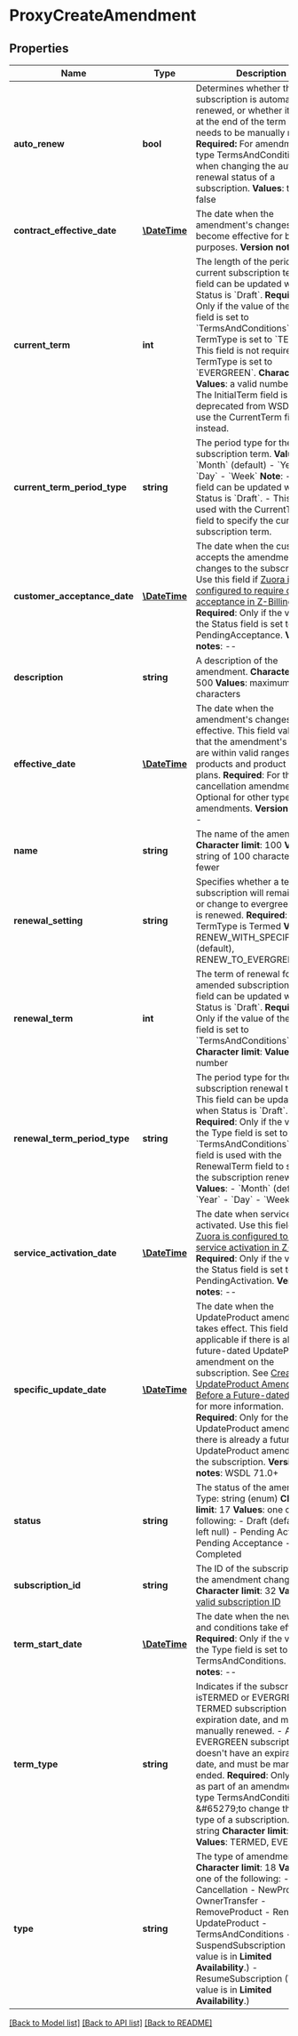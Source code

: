# ProxyCreateAmendment

## Properties
Name | Type | Description | Notes
------------ | ------------- | ------------- | -------------
**auto_renew** | **bool** | Determines whether the subscription is automatically renewed, or whether it expires at the end of the term and needs to be manually renewed. **Required:** For amendment of type TermsAndConditions when changing the automatic renewal status of a subscription. **Values**: true, false | [optional] 
**contract_effective_date** | [**\DateTime**](Date.md) | The date when the amendment&#39;s changes become effective for billing purposes. **Version notes**: -- | [optional] 
**current_term** | **int** | The length of the period for the current subscription term. This field can be updated when Status is &#x60;Draft&#x60;. **Required**: Only if the value of the Type field is set to &#x60;TermsAndConditions&#x60; and TermType is set to &#x60;TERMED&#x60;. This field is not required if TermType is set to &#x60;EVERGREEN&#x60;. **Character limit**: **Values**: a valid number **Note**: The InitialTerm field is deprecated from WSDL 73.0, use the CurrentTerm field instead. | [optional] 
**current_term_period_type** | **string** | The period type for the current subscription term. **Values**:  - &#x60;Month&#x60; (default) - &#x60;Year&#x60; - &#x60;Day&#x60; - &#x60;Week&#x60; **Note**:  - This field can be updated when Status is &#x60;Draft&#x60;. - This field is used with the CurrentTerm field to specify the current subscription term. | [optional] 
**customer_acceptance_date** | [**\DateTime**](Date.md) | The date when the customer accepts the amendment&#39;s changes to the subscription. Use this field if [Zuora is configured to require customer acceptance in Z-Billing](https://knowledgecenter.zuora.com/CB_Billing/W_Billing_and_Payments_Settings/Define_Default_Subscription_Settings). **Required**: Only if the value of the Status field is set to PendingAcceptance. **Version notes**: -- | [optional] 
**description** | **string** | A description of the amendment. **Character limit**: 500 **Values**: maximum 500 characters | [optional] 
**effective_date** | [**\DateTime**](Date.md) | The date when the amendment&#39;s changes take effective. This field validates that the amendment&#39;s changes are within valid ranges of products and product rate plans. **Required**: For the cancellation amendments. Optional for other types of amendments. **Version notes**: -- | [optional] 
**name** | **string** | The name of the amendment. **Character limit**: 100 **Values**: a string of 100 characters or fewer | [optional] 
**renewal_setting** | **string** | Specifies whether a termed subscription will remain termed or change to evergreen when it is renewed. **Required**: If TermType is Termed **Values**: RENEW_WITH_SPECIFIC_TERM (default), RENEW_TO_EVERGREEN | 
**renewal_term** | **int** | The term of renewal for the amended subscription. This field can be updated when Status is &#x60;Draft&#x60;. **Required**: Only if the value of the Type field is set to &#x60;TermsAndConditions&#x60;. **Character limit**: **Values:** a valid number | [optional] 
**renewal_term_period_type** | **string** | The period type for the subscription renewal term. This field can be updated when Status is &#x60;Draft&#x60;. **Required**: Only if the value of the Type field is set to &#x60;TermsAndConditions&#x60;. This field is used with the RenewalTerm field to specify the subscription renewal term. **Values**:  - &#x60;Month&#x60; (default) - &#x60;Year&#x60; - &#x60;Day&#x60; - &#x60;Week&#x60; | [optional] 
**service_activation_date** | [**\DateTime**](Date.md) | The date when service is activated. Use this field if [Zuora is configured to require service activation in Z-Billing](https://knowledgecenter.zuora.com/CB_Billing/W_Billing_and_Payments_Settings/Define_Default_Subscription_Settings). **Required**: Only if the value of the Status field is set to PendingActivation. **Version notes**: -- | [optional] 
**specific_update_date** | [**\DateTime**](Date.md) | The date when the UpdateProduct amendment takes effect. This field is only applicable if there is already a future-dated UpdateProduct amendment on the subscription. See [Create an UpdateProduct Amendment Before a Future-dated Update](https://knowledgecenter.zuora.com/DC_Developers/SOAP_API/E1_SOAP_API_Object_Reference/Amendment/Update_a_Product_(Amendment)#Create_an_UpdateProduct_Amendment_Before_a_Future-dated_Update_(API_version_71.0.2B)) for more information. **Required**: Only for the UpdateProduct amendments if there is already a future-dated UpdateProduct amendment on the subscription. **Version notes**: WSDL 71.0+ | [optional] 
**status** | **string** | The status of the amendment. Type: string (enum) **Character limit**: 17 **Values**: one of the following:  - Draft (default, if left null) - Pending Activation - Pending Acceptance - Completed | [optional] 
**subscription_id** | **string** | The ID of the subscription that the amendment changes. **Character limit**: 32 **Values**: [a valid subscription ID](https://knowledgecenter.zuora.com/DC_Developers/SOAP_API/E1_SOAP_API_Object_Reference/Subscription#Id) | [optional] 
**term_start_date** | [**\DateTime**](Date.md) | The date when the new terms and conditions take effect. **Required**: Only if the value of the Type field is set to TermsAndConditions. **Version notes**: -- | [optional] 
**term_type** | **string** | Indicates if the subscription isTERMED or EVERGREEN.  - A TERMED subscription has an expiration date, and must be manually renewed. - An EVERGREEN subscription doesn&#39;t have an expiration date, and must be manually ended.  **Required**: Only when as part of an amendment of type TermsAndConditions &amp;#65279;to change the term type of a subscription. Type: string **Character limit**: 9 **Values**: TERMED, EVERGREEN | [optional] 
**type** | **string** | The type of amendment. **Character limit**: 18 **Values**: one of the following:  - Cancellation - NewProduct - OwnerTransfer - RemoveProduct - Renewal - UpdateProduct - TermsAndConditions - SuspendSubscription (This value is in **Limited Availability**.) - ResumeSubscription (This value is in **Limited Availability**.) | [optional] 

[[Back to Model list]](../README.md#documentation-for-models) [[Back to API list]](../README.md#documentation-for-api-endpoints) [[Back to README]](../README.md)



